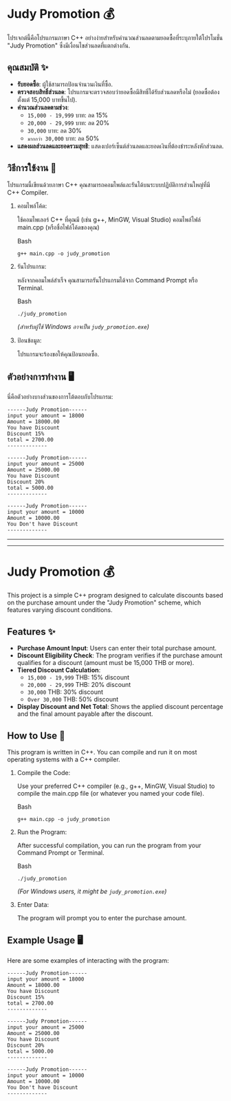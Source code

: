 # Judy Promotion 💰

โปรเจกต์นี้คือโปรแกรมภาษา C++ อย่างง่ายสำหรับคำนวณส่วนลดตามยอดซื้อที่ระบุภายใต้โปรโมชั่น "Judy Promotion" ซึ่งมีเงื่อนไขส่วนลดที่แตกต่างกัน.


## คุณสมบัติ ✨

-   **รับยอดซื้อ**: ผู้ใช้สามารถป้อนจำนวนเงินที่ซื้อ.
-   **ตรวจสอบสิทธิ์ส่วนลด**: โปรแกรมจะตรวจสอบว่ายอดซื้อมีสิทธิ์ได้รับส่วนลดหรือไม่ (ยอดซื้อต้องตั้งแต่ 15,000 บาทขึ้นไป).
-   **คำนวณส่วนลดตามช่วง**:
    -   `15,000 - 19,999` บาท: ลด 15%
    -   `20,000 - 29,999` บาท: ลด 20%
    -   `30,000` บาท: ลด 30%
    -   `มากกว่า 30,000` บาท: ลด 50%
-   **แสดงผลส่วนลดและยอดรวมสุทธิ**: แสดงเปอร์เซ็นต์ส่วนลดและยอดเงินที่ต้องชำระหลังหักส่วนลด.

## วิธีการใช้งาน 🚀

โปรแกรมนี้เขียนด้วยภาษา C++ คุณสามารถคอมไพล์และรันได้บนระบบปฏิบัติการส่วนใหญ่ที่มี C++ Compiler.

1.  คอมไพล์โค้ด:
    
    ใช้คอมไพเลอร์ C++ ที่คุณมี (เช่น g++, MinGW, Visual Studio) คอมไพล์ไฟล์ main.cpp (หรือชื่อไฟล์โค้ดของคุณ)
    
    Bash
    
    ```
    g++ main.cpp -o judy_promotion
    
    ```
    
2.  รันโปรแกรม:
    
    หลังจากคอมไพล์สำเร็จ คุณสามารถรันโปรแกรมได้จาก Command Prompt หรือ Terminal.
    
    Bash
    
    ```
    ./judy_promotion
    
    ```
    
    _(สำหรับผู้ใช้ Windows อาจเป็น `judy_promotion.exe`)_
    
3.  ป้อนข้อมูล:
    
    โปรแกรมจะร้องขอให้คุณป้อนยอดซื้อ.
    

## ตัวอย่างการทำงาน 🖥️

นี่คือตัวอย่างบางส่วนของการโต้ตอบกับโปรแกรม:

```
------Judy Promotion------
input your amount = 18000
Amount = 18000.00
You have Discount
Discount 15%
total = 2700.00
-------------

```

```
------Judy Promotion------
input your amount = 25000
Amount = 25000.00
You have Discount
Discount 20%
total = 5000.00
-------------

```

```
------Judy Promotion------
input your amount = 10000
Amount = 10000.00
You Don't have Discount
-------------

```

----------

----------

# Judy Promotion 💰

This project is a simple C++ program designed to calculate discounts based on the purchase amount under the "Judy Promotion" scheme, which features varying discount conditions.

## Features ✨

-   **Purchase Amount Input**: Users can enter their total purchase amount.
-   **Discount Eligibility Check**: The program verifies if the purchase amount qualifies for a discount (amount must be 15,000 THB or more).
-   **Tiered Discount Calculation**:
    -   `15,000 - 19,999` THB: 15% discount
    -   `20,000 - 29,999` THB: 20% discount
    -   `30,000` THB: 30% discount
    -   `Over 30,000` THB: 50% discount
-   **Display Discount and Net Total**: Shows the applied discount percentage and the final amount payable after the discount.

## How to Use 🚀

This program is written in C++. You can compile and run it on most operating systems with a C++ compiler.

1.  Compile the Code:
    
    Use your preferred C++ compiler (e.g., g++, MinGW, Visual Studio) to compile the main.cpp file (or whatever you named your code file).
    
    Bash
    
    ```
    g++ main.cpp -o judy_promotion
    
    ```
    
2.  Run the Program:
    
    After successful compilation, you can run the program from your Command Prompt or Terminal.
    
    Bash
    
    ```
    ./judy_promotion
    
    ```
    
    _(For Windows users, it might be `judy_promotion.exe`)_
    
3.  Enter Data:
    
    The program will prompt you to enter the purchase amount.
    

## Example Usage 🖥️

Here are some examples of interacting with the program:

```
------Judy Promotion------
input your amount = 18000
Amount = 18000.00
You have Discount
Discount 15%
total = 2700.00
-------------

```

```
------Judy Promotion------
input your amount = 25000
Amount = 25000.00
You have Discount
Discount 20%
total = 5000.00
-------------

```

```
------Judy Promotion------
input your amount = 10000
Amount = 10000.00
You Don't have Discount
-------------

```